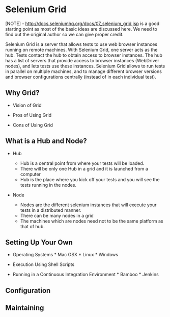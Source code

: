 Selenium Grid
=============
[NOTE] - http://docs.seleniumhq.org/docs/07_selenium_grid.jsp is a good starting point as most of the basic ideas are discussed here. We need to find out the original author so we can give proper credit.

Selenium Grid is a server that allows tests to use web browser instances running on remote machines. With Selenium Grid, one server acts as the hub. Tests contact the hub to obtain access to browser instances. The hub has a list of servers that provide access to browser instances (WebDriver nodes), and lets tests use these instances. Selenium Grid allows to run tests in parallel on multiple machines, and to manage different browser versions and browser configurations centrally (instead of in each individual test).

Why Grid?
---------

* Vision of Grid

* Pros of Using Grid

* Cons of Using Grid


<!-- Parallelization and Multiple Environments -->

What is a Hub and Node?
-----------------------

* Hub
	* Hub is a central point from where your tests will be loaded.
	* There will be only one Hub in a grid and it is launched from a computer
	* Hub is the place where you kick off your tests and you will see the tests running in the nodes.

* Node
	* Nodes are the different selenium instances that will execute your tests in a distributed manner.
	* There can be many nodes in a grid
	* The machines which are nodes need not to be the same platform as that of hub.


Setting Up Your Own
-------------------

* Operating Systems
      * Mac OSX
      * Linux
      * Windows

* Execution Using Shell Scripts

* Running in a Continuous Integration Environment
      * Bamboo
      * Jenkins


Configuration
-------------


Maintaining
-----------
